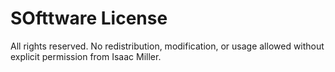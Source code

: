 # SOfttware License

All rights reserved. No redistribution, modification, or usage allowed without explicit permission from Isaac Miller.
